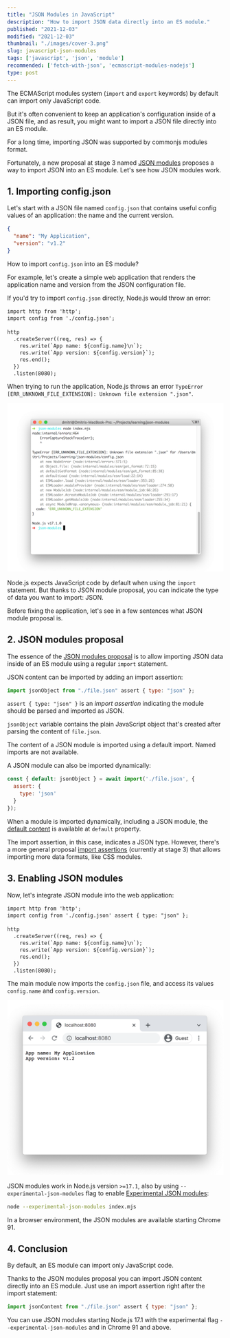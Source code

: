 ```yaml
---
title: "JSON Modules in JavaScript"
description: "How to import JSON data directly into an ES module."  
published: "2021-12-03"
modified: "2021-12-03"
thumbnail: "./images/cover-3.png"
slug: javascript-json-modules
tags: ['javascript', 'json', 'module']
recommended: ['fetch-with-json', 'ecmascript-modules-nodejs']
type: post
---
```


The ECMAScript modules system (`import` and `export` keywords) by default can import only JavaScript code.  

But it's often convenient to keep an application's configuration inside of a JSON file, and as result, you might want to
import a JSON file directly into an ES module.  

For a long time, importing JSON was supported by commonjs modules format.  

Fortunately, a new proposal at stage 3 named [JSON modules](https://github.com/tc39/proposal-json-modules) proposes a way to import JSON into an ES module. Let's see how JSON modules work.

<Affiliate type="traversyJavaScript" />

## 1. Importing config.json

Let's start with a JSON file named `config.json` that contains useful config values of an application: the name and the current version.  

```json
{
  "name": "My Application",
  "version": "v1.2"
}
```

How to import `config.json` into an ES module?  

For example, let's create a simple web application that renders the application name and version from the JSON configuration file.  

If you'd try to import `config.json` directly, Node.js would throw an error:

```javascript{1}
import http from 'http';
import config from './config.json';

http
  .createServer((req, res) => {
    res.write(`App name: ${config.name}\n`);
    res.write(`App version: ${config.version}`);
    res.end();
  })
  .listen(8080);
```

When trying to run the application, Node.js throws an error `TypeError [ERR_UNKNOWN_FILE_EXTENSION]: Unknown file extension ".json"`.  

![Cannot import JSON error](./images/error.png)

Node.js expects JavaScript code by default when using the `import` statement. But thanks to JSON module proposal, you can indicate the type of data you want to import: JSON.  

Before fixing the application, let's see in a few sentences what JSON module proposal is.   

## 2. JSON modules proposal

The essence of the [JSON modules proposal](https://github.com/tc39/proposal-json-modules) is to allow importing JSON data inside of an ES module using a regular `import` statement.  

JSON content can be imported by adding an import assertion:

```javascript
import jsonObject from "./file.json" assert { type: "json" };
```

`assert { type: "json" }` is an *import assertion* indicating the module should be parsed and imported as JSON.  

`jsonObject` variable contains the plain JavaScript object that's created after parsing the content of `file.json`.  

The content of a JSON module is imported using a default import. Named imports are not available.  

A JSON module can also be imported dynamically:

```javascript
const { default: jsonObject } = await import('./file.json', {
  assert: {
    type: 'json'
  }
});
```

When a module is imported dynamically, including a JSON module, the [default content](/ecmascript-modules-dynamic-import/#22-importing-of-default-export) is available at `default` property.  

The import assertion, in this case, indicates a JSON type. However, there's a more general proposal [import assertions](https://github.com/tc39/proposal-import-assertions/) (currently at stage 3) that allows importing more data formats, like CSS modules.  

## 3. Enabling JSON modules

Now, let's integrate JSON module into the web application:

```javascript{1}
import http from 'http';
import config from './config.json' assert { type: "json" };

http
  .createServer((req, res) => {
    res.write(`App name: ${config.name}\n`);
    res.write(`App version: ${config.version}`);
    res.end();
  })
  .listen(8080);
```

The main module now imports the `config.json` file, and access its values `config.name` and `config.version`.  

![Web app using JSON modules](./images/web-app.png)

JSON modules work in Node.js version `>=17.1`, also by using `--experimental-json-modules` flag to enable [Experimental JSON modules](https://nodejs.org/api/esm.html#esm_experimental_json_modules):

```bash
node --experimental-json-modules index.mjs
```

In a browser environment, the JSON modules are available starting Chrome 91.  

## 4. Conclusion

By default, an ES module can import only JavaScript code.  

Thanks to the JSON modules proposal you can import JSON content directly into an ES module. Just use an import assertion right after the import statement:  

```javascript
import jsonContent from "./file.json" assert { type: "json" };
```

You can use JSON modules starting Node.js 17.1 with the experimental flag `--experimental-json-modules` and in Chrome 91 and above.